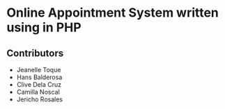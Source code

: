 # Online Appointment System written using in PHP

## Contributors
* Jeanelle Toque
* Hans Balderosa
* Clive Dela Cruz
* Camilla Noscal
* Jericho Rosales
